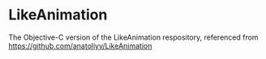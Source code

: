 # LikeAnimation

The Objective-C version of the LikeAnimation respository, referenced from https://github.com/anatoliyv/LikeAnimation
